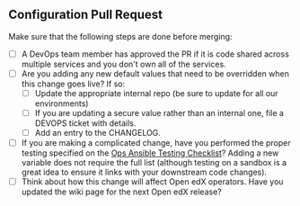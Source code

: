 Configuration Pull Request
---

<!--
##
####         Note: the Lilac master branch has been created.  Please consider whether your change
    ####     should also be applied to Lilac.  If so, make another pull request against the
####         open-release/lilac.master branch, or ping @nedbat for help or questions.
##
-->

Make sure that the following steps are done before merging:

  - [ ] A DevOps team member has approved the PR if it is code shared across multiple services and you don't own all of the services.
  - [ ] Are you adding any new default values that need to be overridden when this change goes live? If so:
    - [ ] Update the appropriate internal repo (be sure to update for all our environments)
    - [ ] If you are updating a secure value rather than an internal one, file a DEVOPS ticket with details.
    - [ ] Add an entry to the CHANGELOG.
  - [ ] If you are making a complicated change, have you performed the proper testing specified on the [Ops Ansible Testing Checklist](https://openedx.atlassian.net/wiki/display/EdxOps/Ops+Ansible+Testing+Checklist)?  Adding a new variable does not require the full list (although testing on a sandbox is a great idea to ensure it links with your downstream code changes).
  - [ ] Think about how this change will affect Open edX operators.  Have you updated the wiki page for the next Open edX release?
